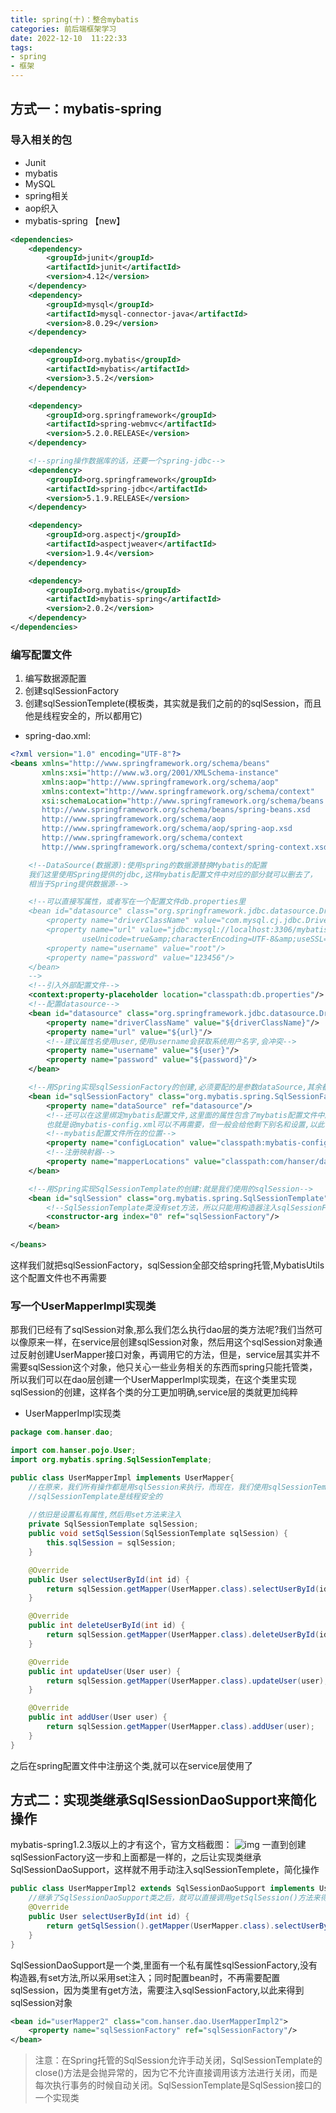 ```yaml
---
title: spring(十)：整合mybatis
categories: 前后端框架学习
date: 2022-12-10  11:22:33
tags: 
- spring
- 框架 
---
```


## 方式一：mybatis-spring

### 导入相关的包

- Junit
- mybatis
- MySQL
- spring相关
- aop织入
- mybatis-spring 【new】

```xml
<dependencies>
    <dependency>
        <groupId>junit</groupId>
        <artifactId>junit</artifactId>
        <version>4.12</version>
    </dependency>
	<dependency>
        <groupId>mysql</groupId>
        <artifactId>mysql-connector-java</artifactId>
        <version>8.0.29</version>
    </dependency>

    <dependency>
        <groupId>org.mybatis</groupId>
        <artifactId>mybatis</artifactId>
        <version>3.5.2</version>
    </dependency>

    <dependency>
        <groupId>org.springframework</groupId>
        <artifactId>spring-webmvc</artifactId>
        <version>5.2.0.RELEASE</version>
    </dependency>

    <!--spring操作数据库的话，还要一个spring-jdbc-->
    <dependency>
        <groupId>org.springframework</groupId>
        <artifactId>spring-jdbc</artifactId>
        <version>5.1.9.RELEASE</version>
    </dependency>

    <dependency>
        <groupId>org.aspectj</groupId>
        <artifactId>aspectjweaver</artifactId>
        <version>1.9.4</version>
    </dependency>

    <dependency>
        <groupId>org.mybatis</groupId>
        <artifactId>mybatis-spring</artifactId>
        <version>2.0.2</version>
    </dependency>
</dependencies>
```

### 编写配置文件

1) 编写数据源配置
2) 创建sqlSessionFactory
3) 创建sqlSessionTemplete(模板类，其实就是我们之前的的sqlSession，而且他是线程安全的，所以都用它)
- spring-dao.xml:
```xml
<?xml version="1.0" encoding="UTF-8"?>
<beans xmlns="http://www.springframework.org/schema/beans"
       xmlns:xsi="http://www.w3.org/2001/XMLSchema-instance"
       xmlns:aop="http://www.springframework.org/schema/aop"
       xmlns:context="http://www.springframework.org/schema/context"
       xsi:schemaLocation="http://www.springframework.org/schema/beans
       http://www.springframework.org/schema/beans/spring-beans.xsd
       http://www.springframework.org/schema/aop
       http://www.springframework.org/schema/aop/spring-aop.xsd
       http://www.springframework.org/schema/context
       http://www.springframework.org/schema/context/spring-context.xsd">

    <!--DataSource(数据源):使用spring的数据源替换Mybatis的配置
    我们这里使用Spring提供的jdbc,这样mybatis配置文件中对应的部分就可以删去了，
    相当于Spring提供数据源-->

    <!--可以直接写属性，或者写在一个配置文件db.properties里
    <bean id="datasource" class="org.springframework.jdbc.datasource.DriverManagerDataSource">
        <property name="driverClassName" value="com.mysql.cj.jdbc.Driver"/>
        <property name="url" value="jdbc:mysql://localhost:3306/mybatis?
                useUnicode=true&amp;characterEncoding=UTF-8&amp;useSSL=false"/>
        <property name="username" value="root"/>
        <property name="password" value="123456"/>
    </bean>
    -->
    <!--引入外部配置文件-->
    <context:property-placeholder location="classpath:db.properties"/>
    <!--配置datasource-->
    <bean id="datasource" class="org.springframework.jdbc.datasource.DriverManagerDataSource">
        <property name="driverClassName" value="${driverClassName}"/>
        <property name="url" value="${url}"/>
        <!--建议属性名使用user,使用username会获取系统用户名字,会冲突-->
        <property name="username" value="${user}"/>
        <property name="password" value="${password}"/>
    </bean>

    <!--用Spring实现sqlSessionFactory的创建,必须要配的是参数dataSource,其余都是可选项-->
    <bean id="sqlSessionFactory" class="org.mybatis.spring.SqlSessionFactoryBean">
        <property name="dataSource" ref="datasource"/>
        <!--还可以在这里绑定mybatis配置文件,这里面的属性包含了mybatis配置文件中所有能设置的值，
        也就是说mybatis-config.xml可以不再需要，但一般会给他剩下别名和设置,以此代表这个项目使用了mybatis-->
        <!--mybatis配置文件所在的位置-->
        <property name="configLocation" value="classpath:mybatis-config.xml"/>
        <!--注册映射器-->
        <property name="mapperLocations" value="classpath:com/hanser/dao/*.xml"/>
    </bean>

    <!--用Spring实现SqlSessionTemplate的创建:就是我们使用的sqlSession-->
    <bean id="sqlSession" class="org.mybatis.spring.SqlSessionTemplate">
        <!--SqlSessionTemplate类没有set方法，所以只能用构造器注入sqlSessionFactory-->
        <constructor-arg index="0" ref="sqlSessionFactory"/>
    </bean>
    
</beans>
```
这样我们就把sqlSessionFactory，sqlSession全部交给spring托管,MybatisUtils这个配置文件也不再需要

### 写一个UserMapperImpl实现类

那我们已经有了sqlSession对象,那么我们怎么执行dao层的类方法呢?我们当然可以像原来一样，在service层创建sqlSession对象，然后用这个sqlSession对象通过反射创建UserMapper接口对象，再调用它的方法，但是，service层其实并不需要sqlSession这个对象，他只关心一些业务相关的东西而spring只能托管类，所以我们可以在dao层创建一个UserMapperImpl实现类，在这个类里实现sqlSession的创建，这样各个类的分工更加明确,service层的类就更加纯粹

- UserMapperImpl实现类
```java
package com.hanser.dao;

import com.hanser.pojo.User;
import org.mybatis.spring.SqlSessionTemplate;

public class UserMapperImpl implements UserMapper{
    //在原来，我们所有操作都是用sqlSession来执行，而现在，我们使用sqlSessionTemplate(Template：模板)
    //sqlSessionTemplate是线程安全的
    
    //依旧是设置私有属性,然后用set方法来注入
    private SqlSessionTemplate sqlSession;
    public void setSqlSession(SqlSessionTemplate sqlSession) {
        this.sqlSession = sqlSession;
    }

    @Override
    public User selectUserById(int id) {
        return sqlSession.getMapper(UserMapper.class).selectUserById(id);
    }

    @Override
    public int deleteUserById(int id) {
        return sqlSession.getMapper(UserMapper.class).deleteUserById(id);
    }

    @Override
    public int updateUser(User user) {
        return sqlSession.getMapper(UserMapper.class).updateUser(user);
    }

    @Override
    public int addUser(User user) {
        return sqlSession.getMapper(UserMapper.class).addUser(user);
    }
}
```
之后在spring配置文件中注册这个类,就可以在service层使用了

## 方式二：实现类继承SqlSessionDaoSupport来简化操作

mybatis-spring1.2.3版以上的才有这个，官方文档截图：
![img](https://hanser373.oss-cn-beijing.aliyuncs.com/img/202304141017612.png)
一直到创建sqlSessionFactory这一步和上面都是一样的，之后让实现类继承SqlSessionDaoSupport，这样就不用手动注入sqlSessionTemplete，简化操作

```java
public class UserMapperImpl2 extends SqlSessionDaoSupport implements UserMapper {
    //继承了SqlSessionDaoSupport类之后，就可以直接调用getSqlSession()方法来得到SqlSession对象
    @Override
    public User selectUserById(int id) {
        return getSqlSession().getMapper(UserMapper.class).selectUserById(id);
    }
}
```
SqlSessionDaoSupport是一个类,里面有一个私有属性sqlSessionFactory,没有构造器,有set方法,所以采用set注入；同时配置bean时，不再需要配置sqlSession，因为类里有get方法，需要注入sqlSessionFactory,以此来得到sqlSession对象
```xml
<bean id="userMapper2" class="com.hanser.dao.UserMapperImpl2">
    <property name="sqlSessionFactory" ref="sqlSessionFactory"/>
</bean>
```

> 注意：在Spring托管的SqlSession允许手动关闭，SqlSessionTemplate的close()方法是会抛异常的，因为它不允许直接调用该方法进行关闭，而是每次执行事务的时候自动关闭。SqlSessionTemplate是SqlSession接口的一个实现类

